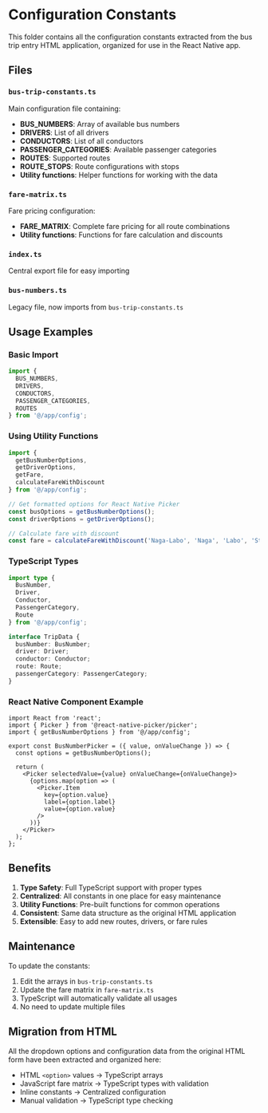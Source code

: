 # Configuration Constants

This folder contains all the configuration constants extracted from the bus trip entry HTML application, organized for use in the React Native app.

## Files

### `bus-trip-constants.ts`
Main configuration file containing:
- **BUS_NUMBERS**: Array of available bus numbers
- **DRIVERS**: List of all drivers
- **CONDUCTORS**: List of all conductors  
- **PASSENGER_CATEGORIES**: Available passenger categories
- **ROUTES**: Supported routes
- **ROUTE_STOPS**: Route configurations with stops
- **Utility functions**: Helper functions for working with the data

### `fare-matrix.ts`
Fare pricing configuration:
- **FARE_MATRIX**: Complete fare pricing for all route combinations
- **Utility functions**: Functions for fare calculation and discounts

### `index.ts`
Central export file for easy importing

### `bus-numbers.ts`
Legacy file, now imports from `bus-trip-constants.ts`

## Usage Examples

### Basic Import
```typescript
import { 
  BUS_NUMBERS, 
  DRIVERS, 
  CONDUCTORS, 
  PASSENGER_CATEGORIES,
  ROUTES 
} from '@/app/config';
```

### Using Utility Functions
```typescript
import { 
  getBusNumberOptions,
  getDriverOptions,
  getFare,
  calculateFareWithDiscount 
} from '@/app/config';

// Get formatted options for React Native Picker
const busOptions = getBusNumberOptions();
const driverOptions = getDriverOptions();

// Calculate fare with discount
const fare = calculateFareWithDiscount('Naga-Labo', 'Naga', 'Labo', 'Student');
```

### TypeScript Types
```typescript
import type { 
  BusNumber, 
  Driver, 
  Conductor, 
  PassengerCategory, 
  Route 
} from '@/app/config';

interface TripData {
  busNumber: BusNumber;
  driver: Driver;
  conductor: Conductor;
  route: Route;
  passengerCategory: PassengerCategory;
}
```

### React Native Component Example
```tsx
import React from 'react';
import { Picker } from '@react-native-picker/picker';
import { getBusNumberOptions } from '@/app/config';

export const BusNumberPicker = ({ value, onValueChange }) => {
  const options = getBusNumberOptions();
  
  return (
    <Picker selectedValue={value} onValueChange={onValueChange}>
      {options.map(option => (
        <Picker.Item 
          key={option.value} 
          label={option.label} 
          value={option.value} 
        />
      ))}
    </Picker>
  );
};
```

## Benefits

1. **Type Safety**: Full TypeScript support with proper types
2. **Centralized**: All constants in one place for easy maintenance
3. **Utility Functions**: Pre-built functions for common operations
4. **Consistent**: Same data structure as the original HTML application
5. **Extensible**: Easy to add new routes, drivers, or fare rules

## Maintenance

To update the constants:
1. Edit the arrays in `bus-trip-constants.ts`
2. Update the fare matrix in `fare-matrix.ts` 
3. TypeScript will automatically validate all usages
4. No need to update multiple files

## Migration from HTML

All the dropdown options and configuration data from the original HTML form have been extracted and organized here:

- HTML `<option>` values → TypeScript arrays
- JavaScript fare matrix → TypeScript types with validation
- Inline constants → Centralized configuration
- Manual validation → TypeScript type checking
